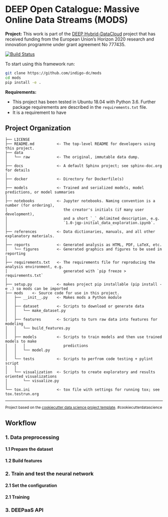 DEEP Open Catalogue: Massive Online Data Streams (MODS)
==============================

**Project:** This work is part of the [DEEP Hybrid-DataCloud](https://deep-hybrid-datacloud.eu/) project that has received funding from the European Union’s Horizon 2020 research and innovation programme under grant agreement No 777435.

[![Build Status](https://jenkins.indigo-datacloud.eu:8080/buildStatus/icon?job=Pipeline-as-code/DEEP-OC-org/mods/master)](https://jenkins.indigo-datacloud.eu:8080/job/Pipeline-as-code/job/DEEP-OC-org/job/mods/job/master/)

To start using this framework run:

```bash
git clone https://github.com/indigo-dc/mods
cd mods
pip install -e .
```

**Requirements:**
 
 - This project has been tested in Ubuntu 18.04 with Python 3.6. Further package requirements are described in the `requirements.txt` file.
- It is a requirement to have


Project Organization
------------

    ├── LICENSE
    ├── README.md          <- The top-level README for developers using this project.
    ├── data
    │   └── raw            <- The original, immutable data dump.
    │
    ├── docs               <- A default Sphinx project; see sphinx-doc.org for details
    │
    ├── docker             <- Directory for Dockerfile(s)
    │
    ├── models             <- Trained and serialized models, model predictions, or model summaries
    │
    ├── notebooks          <- Jupyter notebooks. Naming convention is a number (for ordering),
    │                         the creator's initials (if many user development),
    │                         and a short `_` delimited description, e.g.
    │                         `1.0-jqp-initial_data_exploration.ipynb`.
    │
    ├── references         <- Data dictionaries, manuals, and all other explanatory materials.
    │
    ├── reports            <- Generated analysis as HTML, PDF, LaTeX, etc.
    │   └── figures        <- Generated graphics and figures to be used in reporting
    │
    ├── requirements.txt   <- The requirements file for reproducing the analysis environment, e.g.
    │                         generated with `pip freeze > requirements.txt`
    │
    ├── setup.py           <- makes project pip installable (pip install -e .) so mods can be imported
    ├── mods    <- Source code for use in this project.
    │   ├── __init__.py    <- Makes mods a Python module
    │   │
    │   ├── dataset        <- Scripts to download or generate data
    │   │   └── make_dataset.py
    │   │
    │   ├── features       <- Scripts to turn raw data into features for modeling
    │   │   └── build_features.py
    │   │
    │   ├── models         <- Scripts to train models and then use trained models to make
    │   │   │                 predictions
    │   │   └── model.py
    │   │
    │   └── tests          <- Scripts to perfrom code testing + pylint script
    │   │
    │   └── visualization  <- Scripts to create exploratory and results oriented visualizations
    │       └── visualize.py
    │
    └── tox.ini            <- tox file with settings for running tox; see tox.testrun.org


--------

<p><small>Project based on the <a target="_blank" href="https://drivendata.github.io/cookiecutter-data-science/">cookiecutter data science project template</a>. #cookiecutterdatascience</small></p>

## Workflow

### 1. Data preprocessing

#### 1.1 Prepare the dataset 

#### 1.2 Build features

### 2. Train and test the neural network

#### 2.1 Set the configuration 

#### 2.1 Training

### 3. DEEPaaS API




